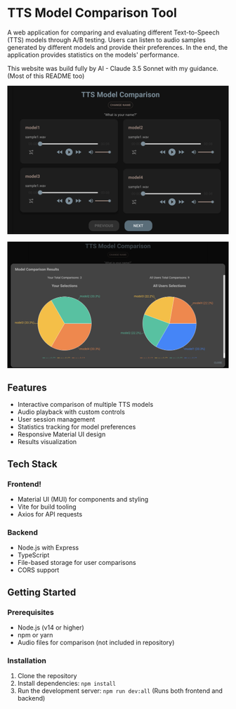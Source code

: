 # TTS Model Comparison Tool

A web application for comparing and evaluating different Text-to-Speech (TTS) models through A/B testing. Users can listen to audio samples generated by different models and provide their preferences. In the end, the application provides statistics on the models' performance.

This website was build fully by AI - Claude 3.5 Sonnet with my guidance.  (Most of this README too)

![TTS Model Comparison Tool Screenshot](public/screenshot.png)

![TTS Model Comparison Tool Stats Dialog](public/charts_screenshot.png)

## Features

- Interactive comparison of multiple TTS models
- Audio playback with custom controls
- User session management
- Statistics tracking for model preferences
- Responsive Material UI design
- Results visualization

## Tech Stack

### Frontend!
- Material UI (MUI) for components and styling
- Vite for build tooling
- Axios for API requests

### Backend
- Node.js with Express
- TypeScript
- File-based storage for user comparisons
- CORS support

## Getting Started

### Prerequisites

- Node.js (v14 or higher)
- npm or yarn
- Audio files for comparison (not included in repository)

### Installation

1. Clone the repository
2. Install dependencies: `npm install`
3. Run the development server: `npm run dev:all` (Runs both frontend and backend)